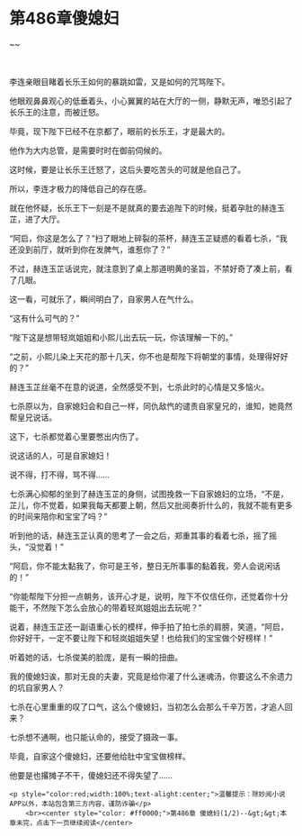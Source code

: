 # 第486章傻媳妇
~~
    	    <p name="pagetop" href="javascript:void(0);" onclick="return false" style="line-height: 35px;padding: 10px;color: #333;"> </p><p>李连亲眼目睹着长乐王如何的暴跳如雷，又是如何的咒骂陛下。</p><p>他眼观鼻鼻观心的低垂着头，小心翼翼的站在大厅的一侧，静默无声，唯恐引起了长乐王的注意，而被迁怒。</p><p>毕竟，现下陛下已经不在京都了，眼前的长乐王，才是最大的。</p><p>他作为大内总管，是需要时时在御前伺候的。</p><p>这时候，要是让长乐王迁怒了，这后头要吃苦头的可就是他自己了。</p><p>所以，李连才极力的降低自己的存在感。</p><p>就在他怀疑，长乐王下一刻是不是就真的要去追陛下的时候，挺着孕肚的赫连玉芷，进了大厅。</p><p>“阿启，你这是怎么了？”扫了眼地上碎裂的茶杯，赫连玉芷疑惑的看着七杀，“我还没到前厅，就听到你在发脾气，谁惹你了？”</p><p>不过，赫连玉芷话说完，就注意到了桌上那道明黄的圣旨，不禁好奇了凑上前，看了几眼。</p><p>这一看，可就乐了，瞬间明白了，自家男人在气什么。</p><p>“这有什么可气的？”</p><p>“陛下这是想带轻岚姐姐和小熙儿出去玩一玩，你该理解一下的。”</p><p>“之前，小熙儿染上天花的那十几天，你不也是帮陛下将朝堂的事情，处理得好好的？”</p><p>赫连玉芷丝毫不在意的说道，全然感受不到，七杀此时的心情是又多恼火。</p><p>七杀原以为，自家媳妇会和自己一样，同仇敌忾的谴责自家皇兄的，谁知，她竟然帮皇兄说话。</p><p>这下，七杀都觉着心里要憋出内伤了。</p><p>说这话的人，可是自家媳妇！</p><p>说不得，打不得，骂不得……</p><p>七杀满心抑郁的坐到了赫连玉芷的身侧，试图挽救一下自家媳妇的立场，“不是，芷儿，你不觉着，如果我每天都要上朝，然后又批阅奏折什么的，我就不能有更多的时间来陪你和宝宝了吗？”</p><p>听到他的话，赫连玉芷认真的思考了一会之后，郑重其事的看着七杀，摇了摇头，“没觉着！”</p><p>“阿启，你不能太黏我了，你可是王爷，整日无所事事的黏着我，旁人会说闲话的！”</p><p>“你能帮陛下分担一点朝务，该开心才是，说明，陛下不仅信任你，还觉着你十分能干，不然陛下怎么会放心的带着轻岚姐姐出去玩呢？”</p><p>说着，赫连玉芷还一副语重心长的模样，伸手拍了拍七杀的肩膀，笑道，“阿启，你好好干，一定不要让陛下和轻岚姐姐失望！也给我们的宝宝做个好榜样！”</p><p>听着她的话，七杀俊美的脸庞，是有一瞬的扭曲。</p><p>我的傻媳妇诶，那对无良的夫妻，究竟是给你灌了什么迷魂汤，你要这么不余遗力的坑自家男人？</p><p>七杀在心里重重的叹了口气，这么个傻媳妇，当初怎么会那么千辛万苦，才追人回来？</p><p>七杀想不通啊，也只能认命的，接受了摄政一事。</p><p>毕竟，自家这个傻媳妇，还要他给肚中宝宝做榜样。</p><p>他要是也撂摊子不干，傻媳妇还不得失望了……</p>
    	
   	<p style="color:red;width:100%;text-alight:center;">温馨提示：除妙阅小说APP以外，本站包含第三方内容，谨防诈骗</p>
    	<br><center style="color: #ff0000;">第486章 傻媳妇(1/2)--&gt;&gt;本章未完，点击下一页继续阅读</center>
    	